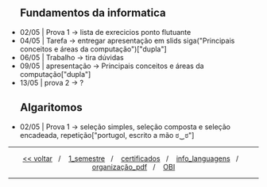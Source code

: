 <ul>
  <h2>Fundamentos da informatica</h2>
    <li>02/05 | Prova 1 -> lista de exrecicios ponto flutuante</li>
    <li>04/05 | Tarefa -> entregar apresentação em slids siga("Principais conceitos e áreas da computação")["dupla"]</li>
    <li>06/05 | Trabalho -> tira  dúvidas</li>
    <li>09/05 | apresentação -> Principais conceitos e áreas da computação["dupla"]</li>
    <li>13/05 | prova 2 -> ?
</ul>

<ul>
  <h2>Algaritomos</h2>
    <li>02/05 | Prova 1 -> seleção simples, seleção composta e seleção encadeada, repetição["portugol, escrito a mão ಠ‿ಠ"]</li>
</ul>

<hr />
<div align="center">
  <span>
    <a href="../../caderno"><<&nbsp;voltar</a>
  </span>
  <span>&nbsp;&nbsp;/&nbsp;&nbsp;&nbsp;</span>
  <span>
    <a href="../1_semestre">1_semestre</a>
  </span>
  <span>&nbsp;&nbsp;/&nbsp;&nbsp;&nbsp;</span>
  <span>
    <a href="../../certificados">certificados</a>
    </span>
  <span>&nbsp;&nbsp;/&nbsp;&nbsp;&nbsp;</span>
  <span>
   <a href="../../info_languagens">info_languagens</a>
  </span>
  <span>&nbsp;&nbsp;/&nbsp;&nbsp;&nbsp;</span>
  <span>
   <a href="../../organização_pdf">organização_pdf</a>
  </span>
  <span>&nbsp;&nbsp;/&nbsp;&nbsp;&nbsp;</span>
  <span>
   <a href="../../OBI">OBI</a>
  </span>
</div>
<hr />